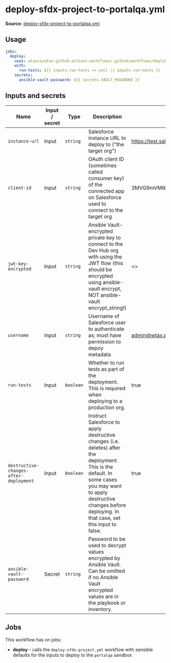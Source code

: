 # deploy-sfdx-project-to-portalqa.yml

**Source:** [deploy-sfdx-project-to-portalqa.yml](../.github/workflows/deploy-sfdx-project-to-portalqa.yml)

## Usage

```yaml
jobs:
  deploy:
    uses: wtaxco/wtax-github-actions-workflows/.github/workflows/deploy-sfdx-project-to-portalqa.yml@testing
    with:
      run-tests: ${{ inputs.run-tests == null || inputs.run-tests }}
    secrets:
      ansible-vault-password: ${{ secrets.VAULT_PASSWORD }}
```

## Inputs and secrets

| Name                                   | Input / secret | Type      | Description                                                                                                                                                                                                                 | Default                                                                               |
|----------------------------------------|----------------|-----------|-----------------------------------------------------------------------------------------------------------------------------------------------------------------------------------------------------------------------------|---------------------------------------------------------------------------------------|
| `instance-url`                         | Input          | `string`  | Salesforce instance URL to deploy to ("the target org")                                                                                                                                                                     | https://test.salesforce.com                                                           |
| `client-id`                            | Input          | `string`  | OAuth client ID (sometimes called consumer key) of the connected app on Salesforce used to connect to the target org                                                                                                        | 3MVG9mVMtbWMH6luwQZnh1UwupxQxoca6H4Yu0gvsxQS7_yo6HdV00CFOw60m0aJFr6FvvHx9CwsTjg5Ybi_T |
| `jwt-key-encrypted`                    | Input          | `string`  | Ansible Vault-encrypted private key to connect to the Dev Hub org with using the JWT flow (this should be encrypted using ansible-vault encrypt, NOT ansible-vault encrypt_string!)                                         | <<key for the connected app identified by client-id>>                                 |
| `username`                             | Input          | `string`  | Username of Salesforce user to authenticate as; must have permission to depoy metadata                                                                                                                                      | admin@wtax.prod.portalqa                                                              |
| `run-tests`                            | Input          | `boolean` | Whether to run tests as part of the deployment. This is required when deploying to a production org.                                                                                                                        | true                                                                                  |
| `destructive-changes-after-deployment` | Input          | `boolean` | Instruct Salesforce to apply destructive changes (i.e. deletes) after the deployment. This is the default. In some cases you may want to apply destructive changes before deploying. In that case, set this input to false. | true                                                                                  |
| `ansible-vault-password`               | Secret         | `string`  | Password to be used to decrypt values encrypted by Ansible Vault. Can be omitted if no Ansible Vault encrypted values are in the playbook or inventory.                                                                     |                                                                                       |

## Jobs

This workflow has on jobs:
- **deploy** - calls the `deploy-sfdx-project.yml` workflow with sensible defaults for the inputs to deploy to the `portalqa` sandbox

